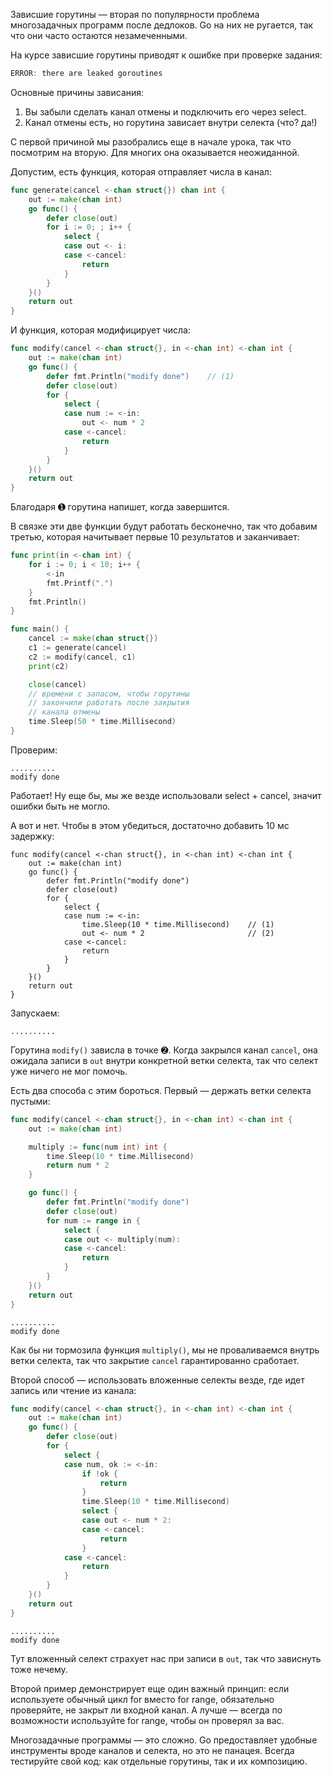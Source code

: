 Зависшие горутины — вторая по популярности проблема многозадачных программ после дедлоков. Go на них не ругается, так что они часто остаются незамеченными.

На курсе зависшие горутины приводят к ошибке при проверке задания:

```go
ERROR: there are leaked goroutines
```

Основные причины зависания:

1.  Вы забыли сделать канал отмены и подключить его через select.
2.  Канал отмены есть, но горутина зависает внутри селекта (что? да!)

С первой причиной мы разобрались еще в начале урока, так что посмотрим на вторую. Для многих она оказывается неожиданной.

Допустим, есть функция, которая отправляет числа в канал:

```go
func generate(cancel <-chan struct{}) chan int {
    out := make(chan int)
    go func() {
        defer close(out)
        for i := 0; ; i++ {
            select {
            case out <- i:
            case <-cancel:
                return
            }
        }
    }()
    return out
}
```

И функция, которая модифицирует числа:

```go
func modify(cancel <-chan struct{}, in <-chan int) <-chan int {
    out := make(chan int)
    go func() {
        defer fmt.Println("modify done")    // (1)
        defer close(out)
        for {
            select {
            case num := <-in:
                out <- num * 2
            case <-cancel:
                return
            }
        }
    }()
    return out
}
```

Благодаря ➊ горутина напишет, когда завершится.

В связке эти две функции будут работать бесконечно, так что добавим третью, которая начитывает первые 10 результатов и заканчивает:

```go
func print(in <-chan int) {
    for i := 0; i < 10; i++ {
        <-in
        fmt.Printf(".")
    }
    fmt.Println()
}

func main() {
    cancel := make(chan struct{})
    c1 := generate(cancel)
    c2 := modify(cancel, c1)
    print(c2)

    close(cancel)
    // времени с запасом, чтобы горутины
    // закончили работать после закрытия
    // канала отмены
    time.Sleep(50 * time.Millisecond)
}
```

Проверим:

```no-highlight
..........
modify done
```

Работает! Ну еще бы, мы же везде использовали select + cancel, значит ошибки быть не могло.

А вот и нет. Чтобы в этом убедиться, достаточно добавить 10 мс задержку:

```
func modify(cancel <-chan struct{}, in <-chan int) <-chan int {
    out := make(chan int)
    go func() {
        defer fmt.Println("modify done")
        defer close(out)
        for {
            select {
            case num := <-in:
                time.Sleep(10 * time.Millisecond)    // (1)
                out <- num * 2                       // (2)
            case <-cancel:
                return
            }
        }
    }()
    return out
}
```

Запускаем:

```no-highlight
..........
```

Горутина `modify()` зависла в точке ➋. Когда закрылся канал `cancel`, она ожидала записи в `out` внутри конкретной ветки селекта, так что селект уже ничего не мог помочь.

Есть два способа с этим бороться. Первый — держать ветки селекта пустыми:

```go
func modify(cancel <-chan struct{}, in <-chan int) <-chan int {
    out := make(chan int)

    multiply := func(num int) int {
        time.Sleep(10 * time.Millisecond)
        return num * 2
    }

    go func() {
        defer fmt.Println("modify done")
        defer close(out)
        for num := range in {
            select {
            case out <- multiply(num):
            case <-cancel:
                return
            }
        }
    }()
    return out
}
```

```no-highlight
..........
modify done
```

Как бы ни тормозила функция `multiply()`, мы не проваливаемся внутрь ветки селекта, так что закрытие `cancel` гарантированно сработает.

Второй способ — использовать вложенные селекты везде, где идет запись или чтение из канала:

```go
func modify(cancel <-chan struct{}, in <-chan int) <-chan int {
    out := make(chan int)
    go func() {
        defer close(out)
        for {
            select {
            case num, ok := <-in:
                if !ok {
                    return
                }
                time.Sleep(10 * time.Millisecond)
                select {
                case out <- num * 2:
                case <-cancel:
                    return
                }
            case <-cancel:
                return
            }
        }
    }()
    return out
}
```

```no-highlight
..........
modify done
```

Тут вложенный селект страхует нас при записи в `out`, так что зависнуть тоже нечему.

Второй пример демонстрирует еще один важный принцип: если используете обычный цикл for вместо for range, обязательно проверяйте, не закрыт ли входной канал. А лучше — всегда по возможности используйте for range, чтобы он проверял за вас.

Многозадачные программы — это сложно. Go предоставляет удобные инструменты вроде каналов и селекта, но это не панацея. Всегда тестируйте свой код: как отдельные горутины, так и их композицию.